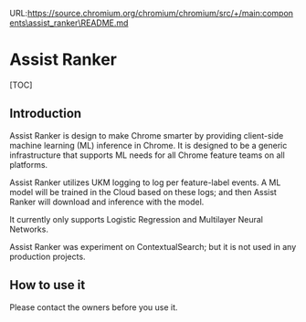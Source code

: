 URL:https://source.chromium.org/chromium/chromium/src/+/main:components\assist_ranker\README.md
# Assist Ranker

[TOC]

## Introduction

Assist Ranker is design to make Chrome smarter by providing client-side machine
learning (ML) inference in Chrome. It is designed to be a generic infrastructure
that supports ML needs for all Chrome feature teams on all platforms.

Assist Ranker utilizes UKM logging to log per feature-label events. A ML model
will be trained in the Cloud based on these logs; and then Assist Ranker will
download and inference with the model.

It currently only supports Logistic Regression and Multilayer Neural Networks.

Assist Ranker was experiment on ContextualSearch; but it is not used in any
production projects.

## How to use it

Please contact the owners before you use it.
